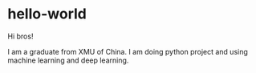 # hello-world


Hi bros!

I am a graduate from XMU of China. I am doing python project and using machine learning and deep learning.
